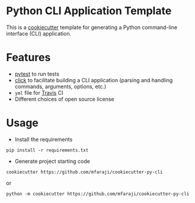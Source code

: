 # Python CLI Application Template

This is a [cookiecutter](https://github.com/cookiecutter/cookiecutter) template for generating
a Python command-line interface (CLI) application.

# Features

- [pytest](https://github.com/pytest-dev/pytest/) to run tests
- [click](https://github.com/pallets/click) to facilitate building a CLI application
(parsing and handling commands, arguments, options, etc.)
- `yml` file for [Travis](http://travis-ci.org/) CI
- Different choices of open source license

# Usage

- Install the requirements
```
pip install -r requirements.txt
```
- Generate project starting code
```
cookiecutter https://github.com/mfaraji/cookiecutter-py-cli
```
or
```
python -m cookiecutter https://github.com/mfaraji/cookiecutter-py-cli
```
